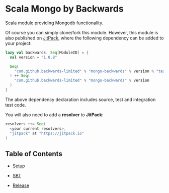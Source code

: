 # Scala Mongo by Backwards

Scala module providing Mongodb functionality.

Of course you can simply clone/fork this module.
However, this module is also published on [JitPack](https://jitpack.io), where the following dependency can be added to your project:

```scala
lazy val backwards: Seq[ModuleID] = {
  val version = "1.0.8"

  Seq(
    "com.github.backwards-limited" % "mongo-backwards" % version % "test, it" classifier "tests"
  ) ++ Seq(
    "com.github.backwards-limited" % "mongo-backwards" % version
  )
}
```

The above dependency declaration includes source, test and integration test code.

You will also need to add a **resolver** to **JitPack**:

```scala
resolvers ++= Seq(
  <your current resolvers>,
  "jitpack" at "https://jitpack.io"
)
```

## Table of Contents

- [Setup](docs/setup.md)

- [SBT](docs/sbt.md)

- [Release](docs/release.md)